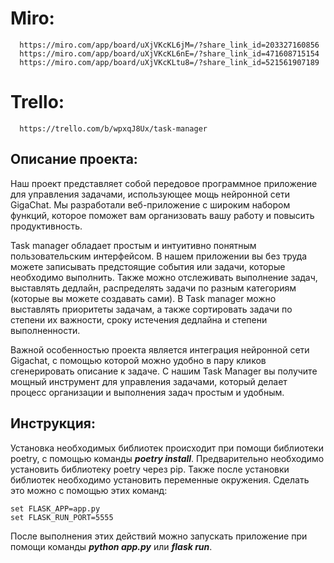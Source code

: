 # Miro: 
      https://miro.com/app/board/uXjVKcKL6jM=/?share_link_id=203327160856
      https://miro.com/app/board/uXjVKcKL6nE=/?share_link_id=471608715154
      https://miro.com/app/board/uXjVKcKLtu8=/?share_link_id=521561907189
# Trello: 
      https://trello.com/b/wpxqJ8Ux/task-manager
## Описание проекта:
Наш проект представляет собой передовое программное приложение для управления задачами, использующее мощь нейронной сети GigaChat. Мы разработали веб-приложение с широким набором функций, которое поможет вам организовать вашу работу и повысить продуктивность.

Task manager обладает простым и интуитивно понятным пользовательским интерфейсом. В нашем приложении вы без труда можете записывать предстоящие события или задачи, которые необходимо выполнить. Также можно отслеживать выполнение задач, выставлять дедлайн, распределять задачи по разным категориям (которые вы можете создавать сами). В Task manager можно выставлять приоритеты задачам, а также сортировать задачи по степени их важности, сроку истечения дедлайна и степени выполненности.

Важной особенностью проекта является интеграция нейронной сети Gigachat, с помощью которой можно удобно в пару кликов сгенерировать описание к задаче.
С нашим Task Manager вы получите мощный инструмент для управления задачами, который делает процесс организации и выполнения задач простым и удобным.


## Инструкция:
Установка необходимых библиотек происходит при помощи библиотеки poetry, с помощью команды ***poetry install***. Предварительно необходимо установить библиотеку poetry через pip.
Также после установки библиотек необходимо установить переменные окружения. Сделать это можно с помощью этих команд:
```
set FLASK_APP=app.py
set FLASK_RUN_PORT=5555
```
После выполнения этих действий можно запускать приложение при помощи команды ***python app.py*** или ***flask run***. 
